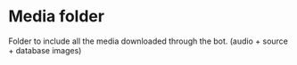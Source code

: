 # Media folder

Folder to include all the media downloaded through the bot. (audio + source + database images)
